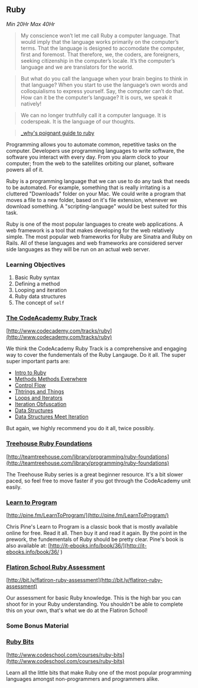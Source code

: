 ## Ruby
*Min 20Hr Max 40Hr*

  >My conscience won’t let me call Ruby a computer language. That would imply
  >that the language works primarily on the computer’s terms. That the language
  >is designed to accomodate the computer, first and foremost. That therefore,
  >we, the coders, are foreigners, seeking citizenship in the computer’s
  >locale. It’s the computer’s language and we are translators for the world.

  > But what do you call the language when your brain begins to think in that
  > language? When you start to use the language’s own words and colloquialisms
  > to express yourself. Say, the computer can’t do that. How can it be the
  > computer’s language? It is ours, we speak it natively!

  > We can no longer truthfully call it a computer language. It is coderspeak.
  > It is the language of our thoughts.

  > [_why's poignant guide to ruby](http://mislav.uniqpath.com/poignant-guide/)

Programming allows you to automate common, repetitive tasks on the computer.
Developers use programming languages to write software, the software you
interact with every day. From you alarm clock to your computer; from the web to
the satellites orbiting our planet, software powers all of it.

Ruby is a programming language that we can use to do any task that needs to be
automated. For example, something that is really irritating is a cluttered
"Downloads" folder on your Mac. We could write a program that moves a file to a
new folder, based on it's file extension, whenever we download something. A
"scripting-language" would be best suited for this task.

Ruby is one of the most popular languages to create web applications. A web
framework is a tool that makes developing for the web relatively simple. The
most popular web frameworks for Ruby are Sinatra and Ruby on Rails. All of
these languages and web frameworks are considered server side languages as they
will be run on an actual web server.

### Learning Objectives

  1. Basic Ruby syntax
  2. Defining a method
  3. Looping and iteration
  4. Ruby data structures
  5. The concept of `self`

### [The CodeAcademy Ruby Track](http://www.codecademy.com/tracks/ruby)

[http://www.codecademy.com/tracks/ruby](http://www.codecademy.com/tracks/ruby)

We think the CodeAcademy Ruby Track is a comprehensive and engaging way to
cover the fundementals of the Ruby Langauge. Do it all. The super super
important parts are:

  * [Intro to Ruby](http://www.codecademy.com/courses/ruby-beginner-en-d1Ylq?curriculum_id=5059f8619189a5000201fbcb)
  * [Methods Methods Everwhere](http://www.codecademy.com/courses/ruby-beginner-en-MxXx5/0/1?curriculum_id=5059f8619189a5000201fbcb)
  * [Control Flow](http://www.codecademy.com/courses/ruby-beginner-en-NFCZ7?curriculum_id=5059f8619189a5000201fbcb)
  * [Thtrings and Things](http://www.codecademy.com/courses/ruby-beginner-en-JdNDe/0/1?curriculum_id=5059f8619189a5000201fbcb)
  * [Loops and Iterators](http://www.codecademy.com/courses/ruby-beginner-en-XYcN1?curriculum_id=5059f8619189a5000201fbcb)
  * [Iteration Obfuscation](http://www.codecademy.com/courses/ruby-beginner-en-mzrZ6/0/1?curriculum_id=5059f8619189a5000201fbcb)
  * [Data Structures](http://www.codecademy.com/courses/ruby-beginner-en-F3loB?curriculum_id=5059f8619189a5000201fbcb)
  * [Data Structures Meet Iteration](http://www.codecademy.com/courses/ruby-beginner-en-693PD/0/1?curriculum_id=5059f8619189a5000201fbcb)

But again, we highly recommend you do it all, twice possibly.

### [Treehouse Ruby Foundations](http://teamtreehouse.com/library/programming/ruby-foundations)

[http://teamtreehouse.com/library/programming/ruby-foundations](http://teamtreehouse.com/library/programming/ruby-foundations)

The Treehouse Ruby series is a great beginner resource. It's a bit slower
paced, so feel free to move faster if you got through the CodeAcademy unit
easily.

### [Learn to Program](http://pine.fm/LearnToProgram/)

[http://pine.fm/LearnToProgram/](http://pine.fm/LearnToProgram/)

Chris Pine's Learn to Program is a classic book that is mostly available online
for free. Read it all. Then buy it and read it again. By the point in the 
  prework, the fundementals of Ruby should be pretty clear. Pine's book is also 
  available at: [http://it-ebooks.info/book/36/](http://it-ebooks.info/book/36/
)

### [Flatiron School Ruby Assessment](http://bit.ly/flatiron-ruby-assessment)

[http://bit.ly/flatiron-ruby-assessment](http://bit.ly/flatiron-ruby-assessment)

Our assessment for basic Ruby knowledge. This is the high bar you can shoot for
in your Ruby understanding. You shouldn't be able to complete this on your own,
that's what we do at the Flatiron School!

### Some Bonus Material

### [Ruby Bits](http://www.codeschool.com/courses/ruby-bits)

[http://www.codeschool.com/courses/ruby-bits](http://www.codeschool.com/courses/ruby-bits)

Learn all the little bits that make Ruby one of the most popular programming
languages amongst non-programmers and programmers alike.
